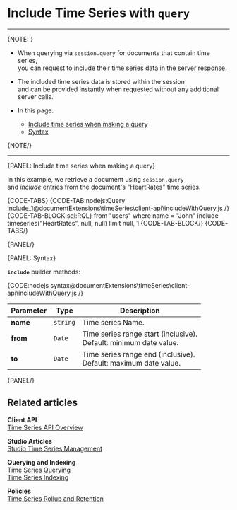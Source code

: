 ﻿# Include Time Series with&nbsp;`query`
---

{NOTE: }

* When querying via `session.query` for documents that contain time series,  
  you can request to include their time series data in the server response.

* The included time series data is stored within the session   
  and can be provided instantly when requested without any additional server calls.

* In this page:  
   * [Include time series when making a query](../../../../../document-extensions/timeseries/client-api/session/include/with-session-query#include-time-series-when-making-a-query)
   * [Syntax](../../../../../document-extensions/timeseries/client-api/session/include/with-session-query#syntax)

{NOTE/}

---

{PANEL: Include time series when making a query}

In this example, we retrieve a document using `session.query`  
and _include_ entries from the document's "HeartRates" time series.

{CODE-TABS}
{CODE-TAB:nodejs:Query include_1@documentExtensions\timeSeries\client-api\includeWithQuery.js /}
{CODE-TAB-BLOCK:sql:RQL}
from "users"
where name = "John" 
include timeseries("HeartRates", null, null)
limit null, 1
{CODE-TAB-BLOCK/}
{CODE-TABS/}

{PANEL/}

{PANEL: Syntax}

**`include`** builder methods:

{CODE:nodejs syntax@documentExtensions\timeSeries\client-api\includeWithQuery.js /}

| Parameter | Type     | Description                                                          |
|-----------|----------|----------------------------------------------------------------------|
| **name**  | `string` | Time series Name.                                                    |
| **from**  | `Date`   | Time series range start (inclusive).<br>Default: minimum date value. |
| **to**    | `Date`   | Time series range end (inclusive).<br>Default: maximum date value.   |

{PANEL/}

## Related articles

**Client API**  
[Time Series API Overview](../../../../../document-extensions/timeseries/client-api/overview)  

**Studio Articles**  
[Studio Time Series Management](../../../../../studio/database/document-extensions/time-series)  

**Querying and Indexing**  
[Time Series Querying](../../../../../document-extensions/timeseries/querying/overview-and-syntax)  
[Time Series Indexing](../../../../../document-extensions/timeseries/indexing)  

**Policies**  
[Time Series Rollup and Retention](../../../../../document-extensions/timeseries/rollup-and-retention)  
